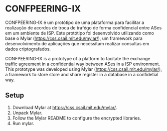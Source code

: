 # CONFPEERING-IX

CONFPEERING-IX é um protótipo de uma plataforma para facilitar a realização de acordos de troca de trafégo de forma confidencial entre ASes em um ambiente de ISP.
Este protótipo foi desenvolvido utilizando como base o Mylar (https://css.csail.mit.edu/mylar/), um framework para desenvolvimento de aplicações que necessitam realizar consultas em dados criptografados.

CONFPEERING-IX is a prototype of a platform to facitate the exchange traffic agreement in a confidential way between ASes in a ISP environment.
This prototype was developed using Mylar (https://css.csail.mit.edu/mylar/), a framework to store store and share register in a database in a confidetial way.

## Setup

1. Download Mylar at https://css.csail.mit.edu/mylar/.
2. Unpack Mylar.
3. Follow the Mylar README to configure the encrypted libraries.
4. Run mylar.